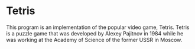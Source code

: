 Tetris
========

This program is an implementation of the popular video game, Tetris. Tetris is
a puzzle game that was developed by Alexey Pajitnov in 1984 while he was
working at the Academy of Science of the former USSR in Moscow.
